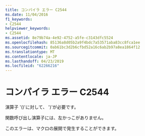 ```yaml
---
title: コンパイラ エラー C2544
ms.date: 11/04/2016
f1_keywords:
- C2544
helpviewer_keywords:
- C2544
ms.assetid: 8e79b74a-4e92-4752-a5fe-c3143dfc5524
ms.openlocfilehash: 85136a8d05b2a9f4bdc7a53571aba83cc8fca1ee
ms.sourcegitcommit: 0ab61bc3d2b6cfbd52a16c6ab2b97a8ea1864f12
ms.translationtype: MT
ms.contentlocale: ja-JP
ms.lasthandoff: 04/23/2019
ms.locfileid: "62266216"
---
```

# <a name="compiler-error-c2544"></a>コンパイラ エラー C2544

演算子 '()'に対して、 ')'が必要です。

関数呼び出し演算子には、左かっこがありません。

このエラーは、マクロの展開で発生することができます。